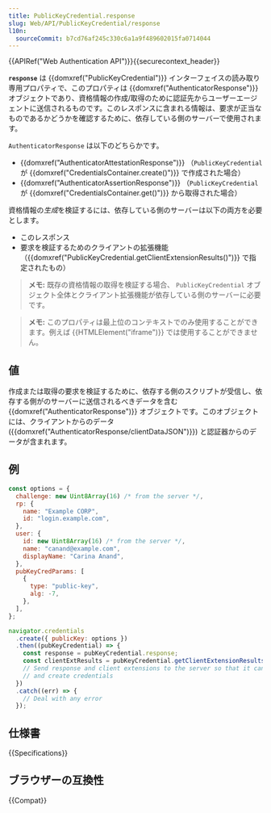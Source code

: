 ```yaml
---
title: PublicKeyCredential.response
slug: Web/API/PublicKeyCredential/response
l10n:
  sourceCommit: b7cd76af245c330c6a1a9f489602015fa0714044
---
```


{{APIRef("Web Authentication API")}}{{securecontext_header}}

**`response`** は {{domxref("PublicKeyCredential")}} インターフェイスの読み取り専用プロパティで、このプロパティは {{domxref("AuthenticatorResponse")}} オブジェクトであり、資格情報の作成/取得のために認証先からユーザーエージェントに送信されるものです。このレスポンスに含まれる情報は、要求が正当なものであるかどうかを確認するために、依存している側のサーバーで使用されます。

`AuthenticatorResponse` は以下のどちらかです。

- {{domxref("AuthenticatorAttestationResponse")}} （`PublicKeyCredential` が {{domxref("CredentialsContainer.create()")}} で作成された場合）
- {{domxref("AuthenticatorAssertionResponse")}} （`PublicKeyCredential` が {{domxref("CredentialsContainer.get()")}} から取得された場合）

資格情報の*生成*を検証するには、依存している側のサーバーは以下の両方を必要とします。

- このレスポンス
- 要求を検証するためのクライアントの拡張機能 （{{domxref("PublicKeyCredential.getClientExtensionResults()")}} で指定されたもの）

> **メモ:** 既存の資格情報の取得を検証する場合、 `PublicKeyCredential` オブジェクト全体とクライアント拡張機能が依存している側のサーバーに必要です。

> **メモ:** このプロパティは最上位のコンテキストでのみ使用することができます。例えば {{HTMLElement("iframe")}} では使用することができません。

## 値

作成または取得の要求を検証するために、依存する側のスクリプトが受信し、依存する側がのサーバーに送信されるべきデータを含む {{domxref("AuthenticatorResponse")}} オブジェクトです。このオブジェクトには、クライアントからのデータ ({{domxref("AuthenticatorResponse/clientDataJSON")}}) と認証器からのデータが含まれます。

## 例

```js
const options = {
  challenge: new Uint8Array(16) /* from the server */,
  rp: {
    name: "Example CORP",
    id: "login.example.com",
  },
  user: {
    id: new Uint8Array(16) /* from the server */,
    name: "canand@example.com",
    displayName: "Carina Anand",
  },
  pubKeyCredParams: [
    {
      type: "public-key",
      alg: -7,
    },
  ],
};

navigator.credentials
  .create({ publicKey: options })
  .then((pubKeyCredential) => {
    const response = pubKeyCredential.response;
    const clientExtResults = pubKeyCredential.getClientExtensionResults();
    // Send response and client extensions to the server so that it can validate
    // and create credentials
  })
  .catch((err) => {
    // Deal with any error
  });
```

## 仕様書

{{Specifications}}

## ブラウザーの互換性

{{Compat}}
